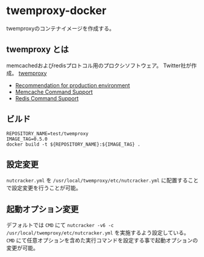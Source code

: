 # twemproxy-docker
twemproxyのコンテナイメージを作成する。

## twemproxy とは
memcachedおよびredisプロトコル用のプロクシソフトウェア。
Twitter社が作成。
[twemproxy](https://github.com/twitter/twemproxy)

- [Recommendation for production environment](https://github.com/twitter/twemproxy/blob/master/notes/recommendation.md)
- [Memcache Command Support](https://github.com/twitter/twemproxy/blob/master/notes/memcache.md)
- [Redis Command Support](https://github.com/twitter/twemproxy/blob/master/notes/redis.md)

## ビルド
```
REPOSITORY_NAME=test/twemproxy
IMAGE_TAG=0.5.0
docker build -t ${REPOSITORY_NAME}:${IMAGE_TAG} .
```

## 設定変更
`nutcracker.yml` を `/usr/local/twemproxy/etc/nutcracker.yml` に配置することで設定変更を行うことが可能。

## 起動オプション変更
デフォルトでは `CMD` にて `nutcracker -v6 -c /usr/local/twemproxy/etc/nutcracker.yml` を実施するよう設定している。
`CMD` にて任意オプションを含めた実行コマンドを設定する事で起動オプションの変更が可能。